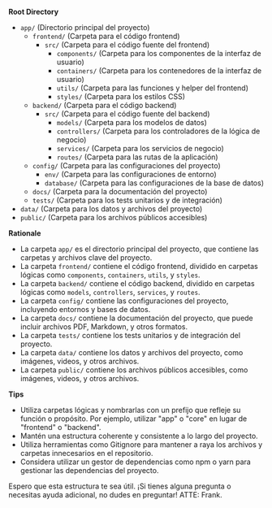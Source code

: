 **Root Directory**

- `app/` (Directorio principal del proyecto)
  - `frontend/` (Carpeta para el código frontend)
    - `src/` (Carpeta para el código fuente del frontend)
      - `components/` (Carpeta para los componentes de la interfaz de usuario)
      - `containers/` (Carpeta para los contenedores de la interfaz de usuario)
      - `utils/` (Carpeta para las funciones y helper del frontend)
      - `styles/` (Carpeta para los estilos CSS)
  - `backend/` (Carpeta para el código backend)
    - `src/` (Carpeta para el código fuente del backend)
      - `models/` (Carpeta para los modelos de datos)
      - `controllers/` (Carpeta para los controladores de la lógica de negocio)
      - `services/` (Carpeta para los servicios de negocio)
      - `routes/` (Carpeta para las rutas de la aplicación)
  - `config/` (Carpeta para las configuraciones del proyecto)
    - `env/` (Carpeta para las configuraciones de entorno)
    - `database/` (Carpeta para las configuraciones de la base de datos)
  - `docs/` (Carpeta para la documentación del proyecto)
  - `tests/` (Carpeta para los tests unitarios y de integración)
- `data/` (Carpeta para los datos y archivos del proyecto)
- `public/` (Carpeta para los archivos públicos accesibles)

**Rationale**

- La carpeta `app/` es el directorio principal del proyecto, que contiene las carpetas y archivos clave del proyecto.
- La carpeta `frontend/` contiene el código frontend, dividido en carpetas lógicas como `components`, `containers`, `utils`, y `styles`.
- La carpeta `backend/` contiene el código backend, dividido en carpetas lógicas como `models`, `controllers`, `services`, y `routes`.
- La carpeta `config/` contiene las configuraciones del proyecto, incluyendo entornos y bases de datos.
- La carpeta `docs/` contiene la documentación del proyecto, que puede incluir archivos PDF, Markdown, y otros formatos.
- La carpeta `tests/` contiene los tests unitarios y de integración del proyecto.
- La carpeta `data/` contiene los datos y archivos del proyecto, como imágenes, videos, y otros archivos.
- La carpeta `public/` contiene los archivos públicos accesibles, como imágenes, videos, y otros archivos.

**Tips**

- Utiliza carpetas lógicas y nombrarlas con un prefijo que refleje su función o propósito. Por ejemplo, utilizar "app" o "core" en lugar de "frontend" o "backend".
- Mantén una estructura coherente y consistente a lo largo del proyecto.
- Utiliza herramientas como Gitignore para mantener a raya los archivos y carpetas innecesarios en el repositorio.
- Considera utilizar un gestor de dependencias como npm o yarn para gestionar las dependencias del proyecto.

Espero que esta estructura te sea útil. ¡Si tienes alguna pregunta o necesitas ayuda adicional, no dudes en preguntar! ATTE: Frank.
